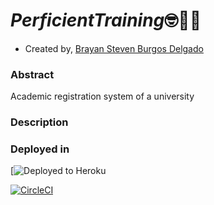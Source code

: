 # _PerficientTraining_🤓🧑‍🎓

* Created by, [Brayan Steven Burgos Delgado](https://www.linkedin.com/in/brayan-steven-burgos-delgado-21a9a0178/)

### Abstract

Academic registration system of a university

### Description

### Deployed in

[![Deployed to Heroku](https://postgresqlperficient.herokuapp.com/)

[![CircleCI](https://circleci.com/gh/Petbook-ARSW/Petbook-Back-End.svg?style=svg)](https://app.circleci.com/pipelines/github/sf-burgos/PerficientTrainingBack)


